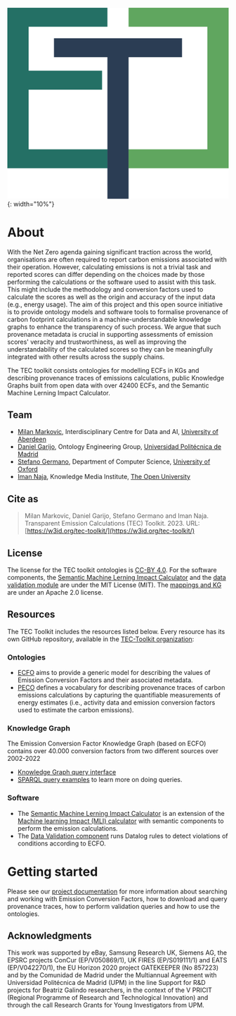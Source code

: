<!-- <div style="width:30%">

![TEC-Toolkit Logo](assets/Logo%20TEC.svg| width=100)

</div> -->

 ![TEC Logo](https://raw.githubusercontent.com/TEC-Toolkit/tec-toolkit.github.io/main/assets/Logo%20TEC.svg){: width="10%"}

# About

With the Net Zero agenda gaining significant traction across the world, organisations are often required to report carbon emissions associated with their operation. However, calculating emissions is not a trivial task and reported scores can differ depending on the choices made by those performing the calculations or the software used to assist with this task. This might include the methodology and conversion factors used to calculate the scores as well as the origin and accuracy of the input data (e.g., energy usage).
The aim of this project and this open source initiative is to provide ontology models and software tools to formalise provenance of carbon footprint calculations in a machine-understandable knowledge graphs to enhance the transparency of such process. We argue that such provenance metadata is crucial in supporting assessments of emission scores' veracity and trustworthiness, as well as improving the understandability of the calculated scores so they can be meaningfully integrated with other results across the supply chains.

The TEC toolkit consists ontologies for modelling ECFs in KGs and describing provenance traces of emissions calculations, public Knowledge Graphs built from open data with over 42400 ECFs, and the Semantic Machine Lerning Impact Calculator.

## Team

* [Milan Markovic](https://orcid.org/0000-0002-5477-287X), Interdisciplinary Centre for Data and AI, [University of Aberdeen](https://www.abdn.ac.uk/)
* [Daniel Garijo](https://orcid.org/0000-0003-0454-7145), Ontology Engineering Group, [Universidad Politécnica de Madrid](https://www.upm.es/)
* [Stefano Germano](https://orcid.org/0000-0001-6993-0618), Department of Computer Science, [University of Oxford](https://www.ox.ac.uk/)
* [Iman Naja](https://orcid.org/0000-0001-6634-3266), Knowledge Media Institute, [The Open University](https://www.open.ac.uk/)

## Cite as

> Milan Markovic, Daniel Garijo, Stefano Germano and Iman Naja. Transparent Emission Calculations (TEC) Toolkit. 2023. URL: [https://w3id.org/tec-toolkit/](https://w3id.org/tec-toolkit/)

## License

The license for the TEC toolkit ontologies is [CC-BY 4.0](http://creativecommons.org/licenses/by/4.0).
For the software components, the [Semantic Machine Lerning Impact Calculator](https://github.com/TEC-Toolkit/Semantic_Machine_Learning_Impact_Calculator) and the [data validation module](https://github.com/TEC-Toolkit/Data-Validation) are under the MIT License (MIT).
The [mappings and KG](https://github.com/EATS-UoA/cfkg) are under an Apache 2.0 license.

## Resources
The TEC Toolkit includes the resources listed below. Every resource has its own GitHub repository, available in the [TEC-Toolkit organization](https://github.com/TEC-Toolkit):

### Ontologies
- [ECFO](https://w3id.org/ecfo) aims to provide a generic model for describing the values of Emission Conversion Factors and their associated metadata. 
- [PECO](https://w3id.org/peco) defines a vocabulary for describing provenance traces of carbon emissions calculations by capturing the quantifiable measurements of energy estimates (i.e., activity data and emission conversion factors used to estimate the carbon emissions).  

### Knowledge Graph
The Emission Conversion Factor Knowledge Graph (based on ECFO) contains over 40.000 conversion factors from two different sources over 2002-2022
- [Knowledge Graph query interface](https://sparql.cf.linkeddata.es/cf/)
- [SPARQL query examples](https://github.com/TEC-Toolkit/cfkg#sparql-endpoint) to learn more on doing queries.

### Software
- The [Semantic Machine Lerning Impact Calculator](https://calculator.linkeddata.es) is an extension of the [Machine learning Impact (MLI) calculator](https://mlco2.github.io/impact\#compute) with semantic components to perform the emission calculations.
- The [Data Validation component](https://github.com/TEC-Toolkit/Data-Validation) runs Datalog rules to detect violations of conditions according to ECFO.

# Getting started
Please see our [project documentation](./getting_started.html) for more information about searching and working with Emission Conversion Factors, how to download and query provenance traces, how to perform validation queries and how to use the ontologies.


## Acknowledgments 

This work was supported by eBay, Samsung Research UK, Siemens AG, the EPSRC projects ConCur (EP/V050869/1), UK FIRES (EP/S019111/1) and EATS (EP/V042270/1), the EU Horizon 2020 project GATEKEEPER (No 857223) and by the Comunidad de Madrid under the Multiannual Agreement with Universidad Politécnica de Madrid (UPM) in the line Support for R\&D projects for Beatriz Galindo researchers, in the context of the V PRICIT (Regional Programme of Research and Technological Innovation) and through the call Research Grants for Young Investigators from UPM.
